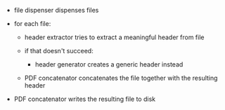 + file dispenser dispenses files

+ for each file:

    + header extractor tries to extract a meaningful header from file
        
    + if that doesn't succeed:
        + header generator creates a generic header instead
            
    + PDF concatenator concatenates the file together with the resulting header
    
+ PDF concatenator writes the resulting file to disk